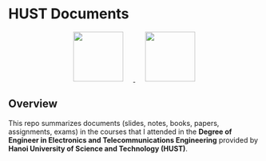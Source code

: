 # HUST Documents
<div align="center">
    <a href="https://hust.edu.vn/en/">
    <img src="https://hust.edu.vn/uploads/sys/logo-website02_136_200_1.png" height=100 hspace=20/>
    </a>
    <a href="https://seee.hust.edu.vn/en/">
    <img src="https://research.hust.edu.vn/_next/image?url=https%3A%2F%2Fstorage.googleapis.com%2Fhust-files%2F2025-06-02_15-59-19%252Fseee-logo.png&w=640&q=75" height=100 hspace=20/>
    </a>
    </a>
</div>

## Overview
This repo summarizes documents (slides, notes, books, papers, assignments, exams) in the courses that I attended in the __Degree of Engineer in Electronics and Telecommunications Engineering__ provided by __Hanoi University of Science and Technology (HUST)__.